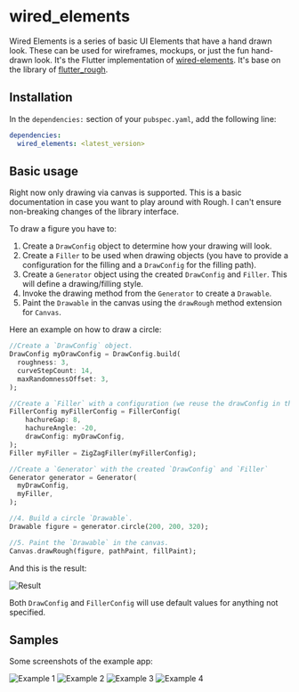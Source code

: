 # wired_elements

Wired Elements is a series of basic UI Elements that have a hand drawn look. These can be used for wireframes, mockups, or just the fun hand-drawn look. It's the Flutter implementation of [wired-elements](https://github.com/rough-stuff/wired-elements). It's base on the library of [flutter_rough](https://github.com/sergiandreplace/flutter_rough).

## Installation

In the `dependencies:` section of your `pubspec.yaml`, add the following line:

```yaml
dependencies:
  wired_elements: <latest_version>
```
## Basic usage

Right now only drawing via canvas is supported. This is a basic documentation in case you want to play around with Rough. I can't ensure non-breaking changes of the library interface.

To draw a figure you have to:

1. Create a `DrawConfig` object to determine how your drawing will look.
2. Create a `Filler` to be used when drawing objects (you have to provide a configuration for the filling and a `DrawConfig` for the filling path).
3. Create a `Generator` object using the created `DrawConfig` and `Filler`. This will define a drawing/filling style.
4. Invoke the drawing method from the `Generator` to create a `Drawable`.
5. Paint the `Drawable` in the canvas using the `drawRough` method extension for `Canvas`.

Here an example on how to draw a circle:

```dart
//Create a `DrawConfig` object.
DrawConfig myDrawConfig = DrawConfig.build(
  roughness: 3,
  curveStepCount: 14,
  maxRandomnessOffset: 3,
);

//Create a `Filler` with a configuration (we reuse the drawConfig in this case).
FillerConfig myFillerConfig = FillerConfig(
    hachureGap: 8,
    hachureAngle: -20,
    drawConfig: myDrawConfig,
);
Filler myFiller = ZigZagFiller(myFillerConfig);

//Create a `Generator` with the created `DrawConfig` and `Filler`
Generator generator = Generator(
  myDrawConfig,
  myFiller,
);

//4. Build a circle `Drawable`.
Drawable figure = generator.circle(200, 200, 320);

//5. Paint the `Drawable` in the canvas.
Canvas.drawRough(figure, pathPaint, fillPaint);
```

And this is the result:

![Result](https://raw.githubusercontent.com/sergiandreplace/flutter_rough/master/screenshots/circle.png)

Both `DrawConfig` and `FillerConfig` will use default values for anything not specified.

## Samples

Some screenshots of the example app:


![Example 1](https://raw.githubusercontent.com/sergiandreplace/flutter_rough/master/screenshots/example_app_1.jpg)
![Example 2](https://raw.githubusercontent.com/sergiandreplace/flutter_rough/master/screenshots/example_app_2.jpg)
![Example 3](https://raw.githubusercontent.com/sergiandreplace/flutter_rough/master/screenshots/example_app_3.jpg)
![Example 4](https://raw.githubusercontent.com/sergiandreplace/flutter_rough/master/screenshots/example_app_4.jpg)
